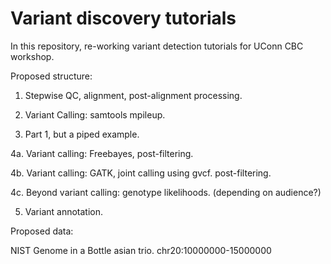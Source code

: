 # Variant discovery tutorials

In this repository, re-working variant detection tutorials for UConn CBC workshop. 

Proposed structure:

1. Stepwise QC, alignment, post-alignment processing. 

2. Variant Calling: samtools mpileup. 

3. Part 1, but a piped example. 

4a. Variant calling: Freebayes, post-filtering. 

4b. Variant calling: GATK, joint calling using gvcf. post-filtering. 

4c. Beyond variant calling: genotype likelihoods. (depending on audience?)

5. Variant annotation. 

Proposed data:

NIST Genome in a Bottle asian trio. chr20:10000000-15000000

